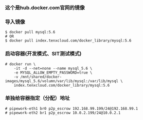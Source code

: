 ### 这个是hub.docker.com官网的镜像

### 导入镜像
```shell
$ docker pull mysql:5.6
# OR
$ docker pull index.tenxcloud.com/docker_library/mysql:5.6
```

### 启动容器(开发模式、SIT测试模式)
```shell
# docker run \
    -it -d --net=none --name mysql_5.6 \
    -e MYSQL_ALLOW_EMPTY_PASSWORD=true \
    -v /mnt/shared/docker-images/mysql_5.6/volumn/var/lib/mysql:/var/lib/mysql \
    index.tenxcloud.com/docker_library/mysql:5.6
```

### 单独给容器指定（分配）地址
```shell
# pipework-eth1 br0 p2p_escrow 192.168.99.199/24@192.168.99.1
# pipework-eth2 br1 p2p_escrow 10.0.2.199/24@10.0.2.1
```